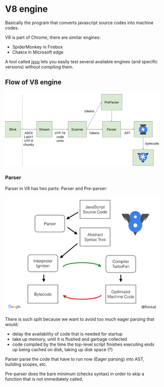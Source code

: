 # V8 engine

Basically the program that converts javascript source codes into machine codes.

V8 is part of Chrome, there are similar engines:
- SpiderMonkey in Firebox
- Chakra in Microsoft edge

A tool called [jsvu](https://github.com/GoogleChromeLabs/jsvu) lets you easily test several available engines (and specific versions) without compiling them.

## Flow of V8 engine

![flow](./assets/v8_javascript_engine_parser_pre-parser.svg "workflow")

### Parser

Parser in V8 has two parts: Parser and Pre-parser:

![parser](./assets/javascript_workflow_in_v8_engine.webp "parser")

There is such split because we want to avoid too much eager parsing that would:
- delay the availability of code that is needed for startup
- take up memory, until it is flushed and garbage collected
- code compiled by the time the top-level script finishes executing ends up being cached on disk, taking up disk space (?)

Parser parse the code that have to run now (Eager parsing) into AST, building scopes, etc.

Pre-parser does the bare minimum (checks syntax) in order to skip a function that is not immediately called.